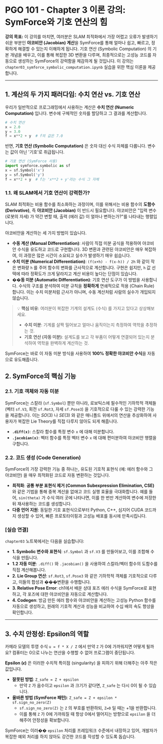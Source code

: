 # PGO 101 - Chapter 3 이론 강의: SymForce와 기호 연산의 힘

**강의 목표:** 이 강의를 마치면, 여러분은 SLAM 최적화에서 가장 어렵고 오류가 발생하기 쉬운 부분인 **야코비안 (Jacobian) 계산**을 SymForce를 통해 얼마나 쉽고, 빠르고, 정확하게 해결할 수 있는지 이해하게 됩니다. 기호 연산 (Symbolic Computation) 의 기본 개념을 배우고, 이를 통해 복잡한 3D 변환을 다루며, 최종적으로는 고성능 코드를 자동으로 생성하는 SymForce의 강력함을 체감하게 될 것입니다. 이 강의는 `chapter03_symforce_symbolic_computation.ipynb` 실습을 위한 핵심 이론을 제공합니다.

---

## 1. 계산의 두 가지 패러다임: 수치 연산 vs. 기호 연산

우리가 일반적으로 프로그래밍에서 사용하는 계산은 **수치 연산 (Numeric Computation)** 입니다. 변수에 구체적인 숫자를 할당하고 그 결과를 계산합니다.

```python
# 수치 연산
x = 2.0
y = 3.0
f = x**2 + y  # f의 값은 7.0
```

반면, **기호 연산 (Symbolic Computation)** 은 숫자 대신 수식 자체를 다룹니다. 변수는 값이 아닌 '기호'로 취급됩니다.

```python
# 기호 연산 (SymForce 사용)
import symforce.symbolic as sf
x = sf.Symbol('x')
y = sf.Symbol('y')
f = x**2 + y  # f는 'x**2 + y'라는 수식 그 자체
```

### 1.1. 왜 SLAM에서 기호 연산이 강력한가?

SLAM 최적화는 비용 함수를 최소화하는 과정이며, 이를 위해서는 비용 함수의 **도함수 (Derivative)**, 즉 **야코비안 (Jacobian)** 이 반드시 필요합니다. 야코비안은 "입력 변수 (로봇의 자세) 가 약간 변할 때, 출력 (에러 값) 이 얼마나 변하는가?"를 나타내는 행렬입니다.

야코비안을 계산하는 세 가지 방법이 있습니다.

*   **수동 계산 (Manual Differentiation)**: 사람이 직접 미분 공식을 적용하여 야코비안 수식을 유도하고 코드로 구현합니다. 3D 변환과 관련된 야코비안은 매우 복잡하여, 이 과정은 많은 시간이 소요되고 실수가 발생하기 매우 쉽습니다.
*   **수치 미분 (Numerical Differentiation)**: `(f(x+h) - f(x-h)) / 2h` 와 같이 작은 변화량 `h` 를 주어 함수의 변화를 근사적으로 계산합니다. 구현은 쉽지만, `h` 값 선택에 따라 정확도가 크게 달라지고 계산 비용이 높다는 단점이 있습니다.
*   **��동 미분 (Automatic Differentiation)**: 기호 연산 도구가 이 방법을 사용합니다. 수식의 구조를 분석하여 미분 규칙을 **정확하게** 연쇄적으로 적용 (Chain Rule) 합니다. 이는 수치 미분처럼 근사가 아니며, 수동 계산처럼 사람의 실수가 개입되지 않습니다.

> 💡 **핵심 비유**: 여러분이 복잡한 기계의 설계도 (수식) 를 가지고 있다고 상상해보세요.
> - **수치 미분**: 기계를 살짝 밀어보고 얼마나 움직이는지 측정하여 역학을 추정하는 것.
> - **기호 연산 (자동 미분)**: 설계도를 보고 각 부품이 어떻게 연결되어 있는지 분석하여 역학을 완벽하게 계산하는 것.

SymForce는 바로 이 자동 미분 방식을 사용하여 **100% 정확한 야코비안 수식**을 자동으로 유도해줍니다.

## 2. SymForce의 핵심 기능

### 2.1. 기호 객체와 자동 미분

SymForce는 스칼라 (`sf.Symbol`) 뿐만 아니라, 로보틱스에 필수적인 기하학적 객체들 (벡터 `sf.V3`, 회전 `sf.Rot3`, 자세 `sf.Pose3`) 을 기호적으로 다룰 수 있는 강력한 기능을 제공합니다. 이는 $SO(3)$ 나 $SE(3)$ 와 같은 매니폴드 위에서의 연산을 추상화하여 사용자가 복잡한 Lie Theory를 직접 다루지 않아도 되게 해줍니다.

-   **`.diff(x)`**: 스칼라 함수를 특정 변수 `x` 에 대해 미분합니다.
-   **`.jacobian(x)`**: 벡터 함수를 특정 벡터 변수 `x` 에 대해 편미분하여 야코비안 행렬을 구합니다.

### 2.2. 코드 생성 (Code Generation)

SymForce의 가장 강력한 기능 중 하나는, 유도된 기호적 표현식 (예: 에러 함수와 그 야코비안) 을 매우 최적화된 코드로 자동 변환하는 것입니다.

-   **최적화**: **공통 부분 표현식 제거 (Common Subexpression Elimination, CSE)** 와 같은 기법을 통해 중복 계산을 없애고 코드 실행 효율을 극대화합니다. 예를 들어, `sin(theta)` 가 수식 여러 곳에 나타나면, 이를 한 번만 계산하여 변수에 저장한 뒤 재사용하는 코드를 생성합니다.
-   **다중 언어 지원**: 동일한 기호 표현식으로부터 Python, C++, 심지어 CUDA 코드까지 생성할 수 있어, 빠른 프로토타이핑과 고성능 배포를 동시에 만족시킵니다.

### [실습 연결]
`chapter03` 노트북에서는 다음을 실습합니다:
- **1. Symbolic 변수와 표현식**: `sf.Symbol` 과 `sf.V3` 를 만들어보고, 이를 조합해 수식을 만듭니다.
- **1.2 자동 미분**: `.diff()` 와 `.jacobian()` 을 사용하여 스칼라/벡터 함수의 도함수를 직접 계산해봅니다.
- **2. Lie Group 연산**: `sf.Rot3`, `sf.Pose3` 와 같은 기하학적 객체를 기호적으로 다루고, 이들의 합성과 ���변환을 수행합니다.
- **3. Relative Pose Error**: ch1에서 배운 상대 포즈 에러 수식을 SymForce로 표현하고, 각 포즈에 대한 야코비안을 자동으로 계산합니다.
- **4. Codegen**: 방금 만든 에러 함수와 야코비안을 계산하는 고성능 Python 함수를 자동으로 생성하고, 원래의 기호적 계산과 성능을 비교하여 수십 배의 속도 향상을 확인합니다.

---

## 3. 수치 안정성: Epsilon의 역할

카메라 모델의 투영 수식 `u = f * X / Z` 에서 만약 `Z` 가 0에 가까워지면 어떻게 될까요? 컴퓨터는 0으로 나누는 연산을 수행할 수 없어 프로그램이 중단됩니다.

**Epsilon ($\epsilon$)** 은 이러한 수치적 특이점 (singularity) 을 피하기 위해 더해주는 아주 작은 값입니다.

*   **잘못된 방법**: `Z_safe = Z + epsilon`
    *   만약 `Z` 가 음수이고 `epsilon` 과 크기가 같다면, `Z_safe` 는 다시 0이 될 수 있습니다.
*   **올바른 방법 (SymForce 패턴)**: `Z_safe = Z + epsilon * sf.sign_no_zero(Z)`
    *   `sf.sign_no_zero(Z)` 는 `Z` 의 부호를 반환하되, `Z=0` 일 때는 +1을 반환합니다.
    *   이를 통해 `Z` 가 0에 가까워질 때 항상 0에서 멀어지는 방향으로 `epsilon` 을 더해주어 안정성을 확보합니다.

SymForce는 이러�� `epsilon` 처리를 프레임워크 수준에서 내장하고 있어, 개발자가 복잡한 예외 처리를 하지 않아도 강건한 코드를 작성할 수 있도록 돕습니다.
